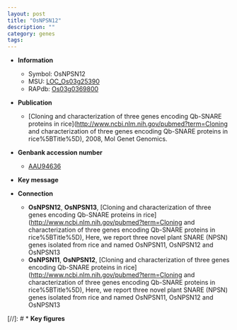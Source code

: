 ```yaml
---
layout: post
title: "OsNPSN12"
description: ""
category: genes
tags: 
---
```


* **Information**  
    + Symbol: OsNPSN12  
    + MSU: [LOC_Os03g25390](http://rice.uga.edu/cgi-bin/ORF_infopage.cgi?orf=LOC_Os03g25390)  
    + RAPdb: [Os03g0369800](https://rapdb.dna.affrc.go.jp/locus/?name=Os03g0369800)  

* **Publication**  
    + [Cloning and characterization of three genes encoding Qb-SNARE proteins in rice](http://www.ncbi.nlm.nih.gov/pubmed?term=Cloning and characterization of three genes encoding Qb-SNARE proteins in rice%5BTitle%5D), 2008, Mol Genet Genomics.

* **Genbank accession number**  
    + [AAU94636](http://www.ncbi.nlm.nih.gov/nuccore/AAU94636)

* **Key message**  

* **Connection**  
    + __OsNPSN12__, __OsNPSN13__, [Cloning and characterization of three genes encoding Qb-SNARE proteins in rice](http://www.ncbi.nlm.nih.gov/pubmed?term=Cloning and characterization of three genes encoding Qb-SNARE proteins in rice%5BTitle%5D), Here, we report three novel plant SNARE (NPSN) genes isolated from rice and named OsNPSN11, OsNPSN12 and OsNPSN13
    + __OsNPSN11__, __OsNPSN12__, [Cloning and characterization of three genes encoding Qb-SNARE proteins in rice](http://www.ncbi.nlm.nih.gov/pubmed?term=Cloning and characterization of three genes encoding Qb-SNARE proteins in rice%5BTitle%5D), Here, we report three novel plant SNARE (NPSN) genes isolated from rice and named OsNPSN11, OsNPSN12 and OsNPSN13

[//]: # * **Key figures**  


